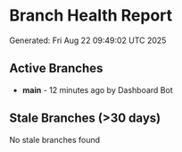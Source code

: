 # Branch Health Report
Generated: Fri Aug 22 09:49:02 UTC 2025

## Active Branches
- **main** - 12 minutes ago by Dashboard Bot

## Stale Branches (>30 days)
No stale branches found
